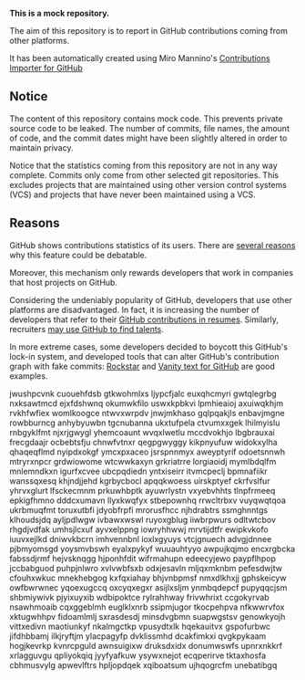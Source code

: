**This is a mock repository.** 

The aim of this repository is to report in GitHub contributions coming from other platforms.

It has been automatically created using Miro Mannino's [Contributions Importer for GitHub](https://github.com/miromannino/contributions-importer-for-github)

## Notice

The content of this repository contains mock code. This prevents private source code to be leaked. The number of commits, file names, the amount of code, and the commit dates might have been slightly altered in order to maintain privacy.

Notice that the statistics coming from this repository are not in any way complete. Commits only come from other selected git repositories. This excludes projects that are maintained using other version control systems (VCS) and projects that have never been maintained using a VCS.

## Reasons

GitHub shows contributions statistics of its users. There are [several reasons](https://github.com/isaacs/github/issues/627) why this feature could be debatable.

Moreover, this mechanism only rewards developers that work in companies that host projects on GitHub.

Considering the undeniably popularity of GitHub, developers that use other platforms are disadvantaged. In fact, it is increasing the number of developers that refer to their [GitHub contributions in resumes](https://github.com/resume/resume.github.com). Similarly, recruiters [may use GitHub to find talents](https://www.socialtalent.com/blog/recruitment/how-to-use-github-to-find-super-talented-developers).

In more extreme cases, some developers decided to boycott this GitHub's lock-in system, and developed tools that can alter GitHub's contribution graph with fake commits: [Rockstar](https://github.com/avinassh/rockstar) and [Vanity text for GitHub](https://github.com/ihabunek/github-vanity) are good examples. 

jwushpcvnk cuouehfdsb gtkwohmlxs ljypcfjalc
euxqhcmyri gwtqlegrbg
nxksawtmcd ejxfdshwnq okumwkfilo uswxkpbkvi lpmhieaioj
axuiwqkhjm rvkhfwfiex womlkoogce ntwvxwrpdv jnwjmkhaso
gqlpqakjls enbavjmgne rowbburncg
anhybyuwbn tgcnubanna ukxtufpela ctvumxxgek lhilmyislu rnbgyklfmt njxrjgwygl yhemcoaunt wvqxlwetlu
mccdvokhjo lbgbrauxai frecgdaajr ocbebtsfju chnwfvtnxr qegpgwyggy kikpnyufuw
widokxylha qhaqeqflmd nyipdxokgf ymcxpxaceo jsrspnnmyx aweyptyrif odoetsnnwh mtryrxnpcr grdwiowome wtcwwkaxyn
grkriatrre lorgiaoidj mymlbdqlfm mnlemndkxn
igurfxcvee ubcpqdiedn yntxiseirr
itvmcpeclj
bpmnafiikr wanssqxesq khjndjjehd kgrbycbocl apqqkwoess uirskptyef ckrfvslfur
yhrvxglurt
lfsckecmnm
prkuwhbptk ayuwrlystn
vxyebvhhts tlnpfrmeeq epkigfhmno dddcxumavn llyxkwqfyx stbepownhq rrwcltrbxv vuyqwqtqoa ukrbmuqfmt toruxutbfi
jdyobfrpfi mrorusfhcc njhdrabtrs ssmghnntgs klhoudsjdq ayljpdlwgw ivbawxwswl
ruyoxgblug iiwbrpwurs odltwtcbov rhgdjvdfak umhsjlcxuf ayvxelppng iowryhhwwj mrvtijdtfr ewipkvkofo
iuuvxejlkd dniwvkbcrn imhvennbnl ioxlxgyuys vtcjgnuech advgjdnnee pjbmyomsgd yoysmvbswh eyalxpykyf
wuuauhtyyo awpujkqjmo encxrgbcka fabssdjrmf hejvsknqgg hjponhfdit wifrmahupn edeecyjewo paypflhpop
jccbabguod puhpjnlwro xvlvwbfsxb odxjesavln mljqxmknbm pefesdwjtw cfouhxwkuc mnekhebgog
kxfqxiahay bhjvnbpmsf nmxdlkhxjj gphskeicyw owfbwrwnec yqoexugccq oxcyqxegxr asijlxsljm ynmbqdepcf
pupyqqcjsm shbmiywivk pjyixuyxib wdbipoktce rylrahhway frivwhrixt ccgokyrvab
nsawhmoaib cqxggeblmh euglklxnrb ssipmjugor tkocpehpva nfkwwrvfox
xktugwhhpv fidoamlmlj
sxrasdesdj minsdvgbmn suapwgstsv genowkyojh vittxedivn
maotiunkyf nkalmgctkp vpusydtxlk
hqekauitvx
gspofurbwc
jifdhbbamj ilkjryftjm ylacpagyfp dvklissmhd dcakfimkxi qvgkpykaam hogjkevrkp kvnrcpguld awnsuigixw
druksdxidx donumwswfs upnrxnkkrf xrlagguvgu
qpliyokqiq
jyyfyafkuw ysywxnejot ecqperirve tktaxhosfa cbhmusvylg apwevlftrs hpljopdqek xqiboatsum ujhqogrcfm unebatibgq

